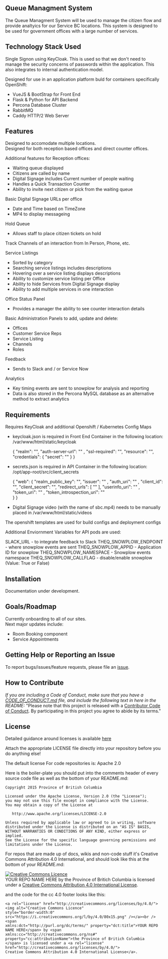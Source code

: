 ## Queue Managment System

The Queue Managment System will be used to manage the citizen flow and provide analtyics for our Service BC locations. This system is designed to be used for government offices with a large number of services.

## Technology Stack Used

Single Signon using KeyCloak. This is used so that we don't need to manage the security concerns of passwords within the application. This also integrates to internal authentication model.

Designed for use in an application platform buld for containers specifically OpenShift:

- VueJS & BootStrap for Front End
- Flask & Python for API Backend
- Percona Database Cluster
- RabbitMQ
- Caddy HTTP/2 Web Server

## Features

Designed to accomodate multiple locations.  
Designed for both reception based offices and direct counter offices.

Additional features for Reception offices:

- Waiting queue displayed
- Citizens are called by name
- Digital Signage includes Current number of people waiting
- Handles a Quick Transaction Counter
- Ability to invite next citizen or pick from the waiting queue

Basic Digital Signage URLs per office

- Date and Time based on TimeZone
- MP4 to display messageing

Hold Queue

- Allows staff to place citizen tickets on hold

Track Channels of an interaction from In Person, Phone, etc.

Service Listings

- Sorted by category
- Searching service listings includes descriptions
- Hovering over a service listing displays descriptions
- Ability to customize service listing per Office
- Ability to hide Services from Digital Signage display
- Ability to add multiple services in one interaction

Office Status Panel

- Provides a manager the ability to see counter interaction details

Basic Administration Panels to add, update and delete:

- Offices
- Customer Service Reps
- Service Listing
- Channels
- Roles

Feedback

- Sends to Slack and / or Service Now

Analytics

- Key timing events are sent to snowplow for analysis and reporting
- Data is also stored in the Percona MySQL database as an alternative method to extract analytics

## Requirements

Requires KeyCloak and additional Openshift / Kubernetes Config Maps

- keycloak.json is required in Front End Container in the following location: /var/www/html/static/keycloak

  {
  "realm": "",
  "auth-server-url": "" ,
  "ssl-required": "",
  "resource": "",
  "credentials": {
  "secret": ""
  }
  }

- secrets.json is required in API Container in the following location: /opt/app-root/src/client_secrets

  {
  "web": {
  "realm_public_key": "",
  "issuer": "" ,
  "auth_uri": "" ,
  "client_id": "",
  "client_secret": "",
  "redirect_urls": [
  ""
  ],
  "userinfo_uri": "" ,
  "token_uri": "" ,
  "token_introspection_uri": ""  
   }
  }

- Digital Signage video (with the name of sbc.mp4) needs to be manually placed in /var/www/html/static/videos

The openshift templates are used for build configs and deployment configs

Additional Enviornment Variables for API pods are used:

SLACK_URL - to integrate feedback to Slack
THEQ_SNOWPLOW_ENDPOINT - where snowplow events are sent
THEQ_SNOWPLOW_APPID - Application ID for snowplow
THEQ_SNOWPLOW_NAMESPACE - Snowplow events namespace
THEQ_SNOWPLOW_CALLFLAG - disable/enable snowplow (Value: True or False)

## Installation

Documentation under development.

## Goals/Roadmap

Currently onboarding to all of our sites.  
Next major updates include:

- Room Booking component
- Service Appointments

## Getting Help or Reporting an Issue

To report bugs/issues/feature requests, please file an [issue](../../issues).

## How to Contribute

_If you are including a Code of Conduct, make sure that you have a [CODE_OF_CONDUCT.md](CODE_OF_CONDUCT.md) file, and include the following text in here in the README:_
"Please note that this project is released with a [Contributor Code of Conduct](CODE_OF_CONDUCT.md). By participating in this project you agree to abide by its terms."

## License

Detailed guidance around licenses is available
[here](/BC-Open-Source-Development-Employee-Guide/Licenses.md)

Attach the appropriate LICENSE file directly into your repository before you do anything else!

The default license For code repositories is: Apache 2.0

Here is the boiler-plate you should put into the comments header of every source code file as well as the bottom of your README.md:

    Copyright 2015 Province of British Columbia

    Licensed under the Apache License, Version 2.0 (the "License");
    you may not use this file except in compliance with the License.
    You may obtain a copy of the License at

       http://www.apache.org/licenses/LICENSE-2.0

    Unless required by applicable law or agreed to in writing, software
    distributed under the License is distributed on an "AS IS" BASIS,
    WITHOUT WARRANTIES OR CONDITIONS OF ANY KIND, either express or implied.
    See the License for the specific language governing permissions and
    limitations under the License.

For repos that are made up of docs, wikis and non-code stuff it's Creative Commons Attribution 4.0 International, and should look like this at the bottom of your README.md:

<a rel="license" href="http://creativecommons.org/licenses/by/4.0/"><img alt="Creative Commons Licence" style="border-width:0" src="https://i.creativecommons.org/l/by/4.0/80x15.png" /></a><br /><span xmlns:dct="http://purl.org/dc/terms/" property="dct:title">YOUR REPO NAME HERE</span> by <span xmlns:cc="http://creativecommons.org/ns#" property="cc:attributionName">the Province of Britich Columbia</span> is licensed under a <a rel="license" href="http://creativecommons.org/licenses/by/4.0/">Creative Commons Attribution 4.0 International License</a>.

and the code for the cc 4.0 footer looks like this:

    <a rel="license" href="http://creativecommons.org/licenses/by/4.0/"><img alt="Creative Commons Licence"
    style="border-width:0" src="https://i.creativecommons.org/l/by/4.0/80x15.png" /></a><br /><span
    xmlns:dct="http://purl.org/dc/terms/" property="dct:title">YOUR REPO NAME HERE</span> by <span
    xmlns:cc="http://creativecommons.org/ns#" property="cc:attributionName">the Province of Britich Columbia
    </span> is licensed under a <a rel="license" href="http://creativecommons.org/licenses/by/4.0/">
    Creative Commons Attribution 4.0 International License</a>.
